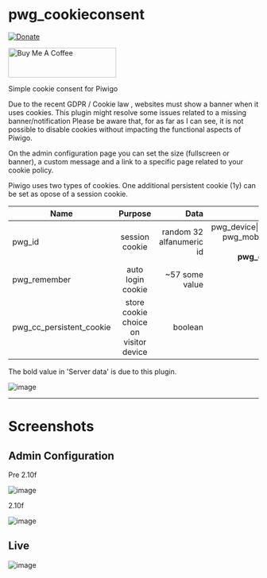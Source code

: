 # pwg_cookieconsent
[![Donate](https://img.shields.io/badge/Donate-PayPal-green.svg)](https://www.paypal.com/cgi-bin/webscr?cmd=_donations&business=C7HN4VAGBTQFS&currency_code=EUR)

<a href="https://www.buymeacoffee.com/kipjr" target="_blank"><img src="https://user-images.githubusercontent.com/12066560/94989781-8bd26280-0577-11eb-9482-26faff60e95d.png" alt="Buy Me A Coffee" style="height: 60px !important;width: 217px !important;" ></a>

Simple cookie consent for Piwigo



Due to the recent GDPR / Cookie law , websites must show a banner when it uses cookies. This plugin might resolve some issues related to a missing banner/notification
Please be aware that, for as far as I can see, it is not possible to disable cookies without impacting the functional aspects of Piwigo.

On the admin configuration page you can set the size (fullscreen or banner), a custom message and a link to a specific page related to your cookie policy.


Piwigo uses two types of cookies. One additional persistent cookie (1y) can be set as opose of a session cookie.


| Name        | Purpose           | Data  | Server data |
| ------------- |:-------------:| -----:| -----:|
| pwg_id    | session cookie  | random 32 alfanumeric id |  pwg_device\|s:7:"desktop";<br> pwg_mobile_theme\|b:0;<br> pwg_uid\|i:1;<br><b>pwg_cconsent\|b:1;</b> | 
| pwg_remember     | auto login cookie      |   ~57 some value |
| pwg_cc_persistent_cookie | store cookie choice on visitor device | boolean | none

The bold value in 'Server data' is due to this plugin. 

![image](https://user-images.githubusercontent.com/12066560/97817090-6336a900-1c9a-11eb-98b6-e0d43053e97f.png)

___
# Screenshots
## Admin Configuration

Pre 2.10f

![image](https://user-images.githubusercontent.com/12066560/94938903-bb2e9400-04d1-11eb-889f-af164317d2e2.png)

2.10f

![image](https://user-images.githubusercontent.com/12066560/97817021-09ce7a00-1c9a-11eb-9621-8e82f946c675.png)


## Live
![image](https://user-images.githubusercontent.com/12066560/94938785-99cda800-04d1-11eb-8da7-0e9595a8a81c.png)


